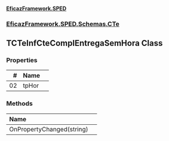 #### [EficazFramework.SPED](EficazFrameworkSPED.md 'EficazFramework SPED')
### [EficazFramework.SPED.Schemas.CTe](EficazFramework.SPED.Schemas.CTe.md 'EficazFramework.SPED.Schemas.CTe')

## TCTeInfCteComplEntregaSemHora Class
### Properties

| # | Name | |
| ---: | :--- | :--- |
| 02 | tpHor |  |
### Methods

| Name | |
| :--- | :--- |
| OnPropertyChanged(string) |  |
